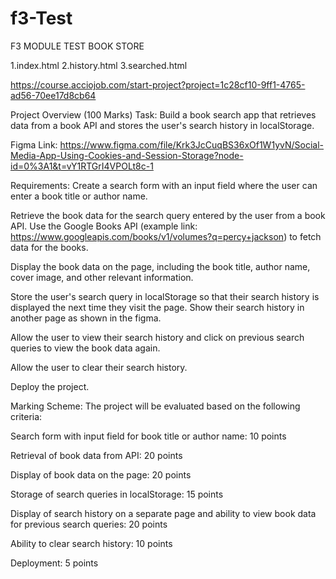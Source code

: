 # f3-Test
F3 MODULE TEST BOOK STORE




1.index.html
2.history.html
3.searched.html


https://course.acciojob.com/start-project?project=1c28cf10-9ff1-4765-ad56-70ee17d8cb64

Project Overview (100 Marks) Task: Build a book search app that retrieves data from a book API and stores the user's search history in localStorage.

Figma Link: https://www.figma.com/file/Krk3JcCuqBS36xOf1W1yvN/Social-Media-App-Using-Cookies-and-Session-Storage?node-id=0%3A1&t=vY1RTGrI4VPOLt8c-1

Requirements: Create a search form with an input field where the user can enter a book title or author name.

Retrieve the book data for the search query entered by the user from a book API. Use the Google Books API (example link: https://www.googleapis.com/books/v1/volumes?q=percy+jackson) to fetch data for the books.

Display the book data on the page, including the book title, author name, cover image, and other relevant information.

Store the user's search query in localStorage so that their search history is displayed the next time they visit the page. Show their search history in another page as shown in the figma.

Allow the user to view their search history and click on previous search queries to view the book data again.

Allow the user to clear their search history.

Deploy the project.

Marking Scheme: The project will be evaluated based on the following criteria:

Search form with input field for book title or author name: 10 points

Retrieval of book data from API: 20 points

Display of book data on the page: 20 points

Storage of search queries in localStorage: 15 points

Display of search history on a separate page and ability to view book data for previous search queries: 20 points

Ability to clear search history: 10 points

Deployment: 5 points
